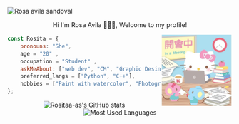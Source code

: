 ![Rosa avila sandoval](https://user-images.githubusercontent.com/99160117/182512755-96b90bbc-7b0c-4fe8-a59d-fa38b3628faa.png)

<p align="center"> Hi I'm Rosa Avila 👋👩‍💻, Welcome to my profile!</p>


<img align="right" width=160 src="/img/icon.jpg">

```javascript
const Rosita = {
    pronouns: "She",
    age = "20" ,
    occupation = "Student" ,
    askMeAbout: ["web dev", "CM", "Graphic Desing", "game"],
    preferred_langs = ["Python", "C++"],
    hobbies = ["Paint with watercolor", "Photography"],
};
```
<p align="center"><img alt="Rositaa-as's GitHub stats" height=170 src="https://github-readme-stats.vercel.app/api?username=rositaa-as&show_icons=true&theme=synthwave"><img alt="Most Used Languages" height=170 src="https://github-readme-stats.vercel.app/api/top-langs/?username=rositaa-as&layout=compact&theme=synthwave"></p>

    

<!--**rositaa-as/rositaa-as** is a ✨ _special_ ✨ repository because its `README.md` (this file) appears on your GitHub profile.

Here are some ideas to get you started:

- 🔭 I’m currently working on ...
- 🌱 I’m currently learning ...
- 👯 I’m looking to collaborate on ...
- 🤔 I’m looking for help with ...
- 💬 Ask me about ...
- 📫 How to reach me: ...
- 😄 Pronouns: ...
- ⚡ Fun fact: ...
technologies: {
        frontEnd: {
            js: ["Vue", "React", "Angular"],
            css: ["bootstrap", "sass"]
        },
        backEnd: ["Java", "PHP"],
        databases: ["MySql", "oracle"],
-->
